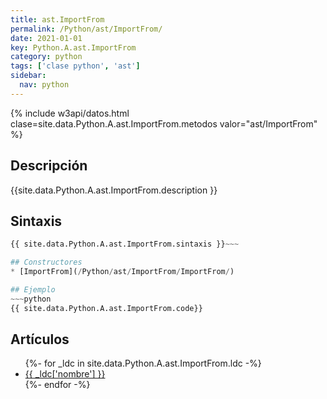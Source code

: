 ```yaml
---
title: ast.ImportFrom
permalink: /Python/ast/ImportFrom/
date: 2021-01-01
key: Python.A.ast.ImportFrom
category: python
tags: ['clase python', 'ast']
sidebar: 
  nav: python
---
```


{% include w3api/datos.html clase=site.data.Python.A.ast.ImportFrom.metodos valor="ast/ImportFrom" %}

## Descripción
{{site.data.Python.A.ast.ImportFrom.description }}

## Sintaxis
~~~python
{{ site.data.Python.A.ast.ImportFrom.sintaxis }}~~~

## Constructores
* [ImportFrom](/Python/ast/ImportFrom/ImportFrom/)

## Ejemplo
~~~python
{{ site.data.Python.A.ast.ImportFrom.code}}
~~~

## Artículos
<ul>
{%- for _ldc in site.data.Python.A.ast.ImportFrom.ldc -%}
   <li>
       <a href="{{_ldc['url'] }}">{{ _ldc['nombre'] }}</a>
   </li>
{%- endfor -%}
</ul>
